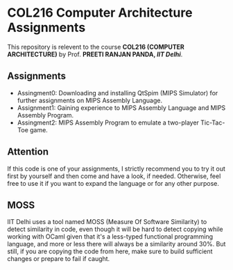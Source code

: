 # COL216 Computer Architecture Assignments
This repository is relevent to the course **COL216 (COMPUTER ARCHITECTURE)** by Prof. **PREETI RANJAN PANDA, *IIT Delhi***.

## Assignments
- Assingment0: Downloading and installing QtSpim (MIPS Simulator) for further assignments on MIPS Assembly Language.
- Assignment1: Gaining experience to MIPS Assembly Language and MIPS Assembly Program.
- Assingment2: MIPS Assembly Program to emulate a two-player Tic-Tac-Toe game.

## Attention
If this code is one of your assignments, I strictly recommend you to try it out first by yourself and then come and have a look, if needed. Otherwise, feel free to use it if you want to expand the language or for any other purpose.
## MOSS
IIT Delhi uses a tool named MOSS (Measure Of Software Similarity) to detect similarity in code, even though it will be hard to detect copying while working with OCaml given that it's a less-typed functional programming language, and more or less there will always be a similarity around 30%. But still, if you are copying the code from here, make sure to build sufficient changes or prepare to fail if caught.
